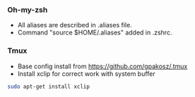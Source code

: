 ### Oh-my-zsh

* All aliases are described in .aliases file. 
* Command "source $HOME/.aliases" added in .zshrc.

### Tmux
* Base config install from https://github.com/gpakosz/.tmux
* Install xclip for correct work with system buffer
```sh
sudo apt-get install xclip
```
